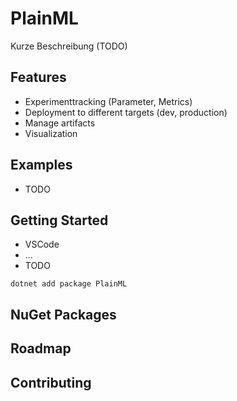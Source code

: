 
# PlainML

Kurze Beschreibung (TODO)

## Features

* Experimenttracking (Parameter, Metrics)
* Deployment to different targets (dev, production)
* Manage artifacts
* Visualization

## Examples

* TODO

## Getting Started

* VSCode
* ...
* TODO

```
dotnet add package PlainML
```

## NuGet Packages

## Roadmap

## Contributing